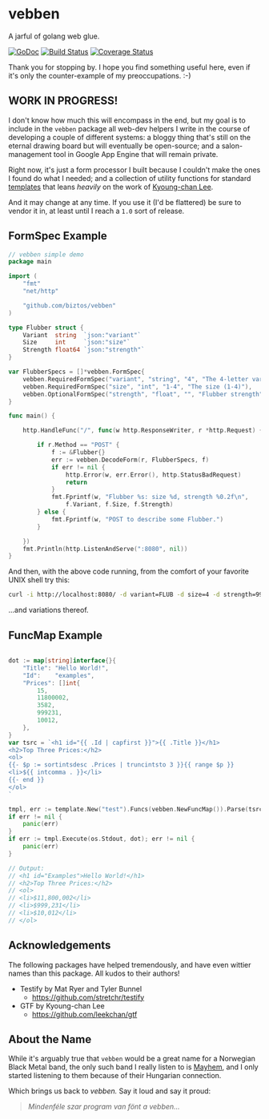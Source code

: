 # vebben

A jarful of golang web glue.

[![GoDoc][b1]][doc] [![Build Status][b2]][ci] [![Coverage Status][b3]][cov]


[b1]: https://godoc.org/github.com/biztos/vebben?status.svg
[doc]: https://godoc.org/github.com/biztos/vebben
[b2]: https://travis-ci.org/biztos/vebben.svg?branch=master
[ci]: https://travis-ci.org/biztos/vebben
[b3]: https://coveralls.io/repos/github/biztos/vebben/badge.svg
[cov]: https://coveralls.io/github/biztos/vebben


Thank you for stopping by.  I hope you find something useful here, even if
it's only the counter-example of my preoccupations. :-)

## WORK IN PROGRESS!

I don't know how much this will encompass in the end, but my goal is to
include in the `vebben` package all web-dev helpers I write in the course of
developing a couple of different systems: a bloggy thing that's still on the
eternal drawing board but will eventually be open-source; and a
salon-management tool in Google App Engine that will remain private.

Right now, it's just a form processor I built because I couldn't make the
ones I found do what I needed; and a collection of utility functions for
standard [templates][tmpl] that leans *heavily* on the work of
[Kyoung-chan Lee][leekchan].

And it may change at any time.  If you use it (I'd be flattered) be sure to
vendor it in, at least until I reach a `1.0` sort of release.

[tmpl]: https://godoc.org/html/template
[leekchan]: http://leekchan.com

## FormSpec Example


```go
// vebben simple demo
package main

import (
    "fmt"
    "net/http"

    "github.com/biztos/vebben"
)

type Flubber struct {
    Variant  string  `json:"variant"`
    Size     int     `json:"size"`
    Strength float64 `json:"strength"`
}

var FlubberSpecs = []*vebben.FormSpec{
    vebben.RequiredFormSpec("variant", "string", "4", "The 4-letter variant"),
    vebben.RequiredFormSpec("size", "int", "1-4", "The size (1-4)"),
    vebben.OptionalFormSpec("strength", "float", "", "Flubber strength"),
}

func main() {

    http.HandleFunc("/", func(w http.ResponseWriter, r *http.Request) {

        if r.Method == "POST" {
            f := &Flubber{}
            err := vebben.DecodeForm(r, FlubberSpecs, f)
            if err != nil {
                http.Error(w, err.Error(), http.StatusBadRequest)
                return
            }
            fmt.Fprintf(w, "Flubber %s: size %d, strength %0.2f\n",
                f.Variant, f.Size, f.Strength)
        } else {
            fmt.Fprintf(w, "POST to describe some Flubber.")
        }

    })
    fmt.Println(http.ListenAndServe(":8080", nil))
}
```

And then, with the above code running, from the comfort of your favorite
UNIX shell try this:

```bash
curl -i http://localhost:8080/ -d variant=FLUB -d size=4 -d strength=99.4522
```

...and variations thereof.

## FuncMap Example

```go

dot := map[string]interface{}{
	"Title": "Hello World!",
	"Id":    "examples",
	"Prices": []int{
		15,
		11800002,
		3582,
		999231,
		10012,
	},
}
var tsrc = `<h1 id="{{ .Id | capfirst }}">{{ .Title }}</h1>
<h2>Top Three Prices:</h2>
<ol>
{{- $p := sortintsdesc .Prices | truncintsto 3 }}{{ range $p }}
<li>${{ intcomma . }}</li>
{{- end }}
</ol>
`

tmpl, err := template.New("test").Funcs(vebben.NewFuncMap()).Parse(tsrc)
if err != nil {
	panic(err)
}
if err := tmpl.Execute(os.Stdout, dot); err != nil {
	panic(err)
}

// Output:
// <h1 id="Examples">Hello World!</h1>
// <h2>Top Three Prices:</h2>
// <ol>
// <li>$11,800,002</li>
// <li>$999,231</li>
// <li>$10,012</li>
// </ol>

```

## Acknowledgements

The following packages have helped tremendously, and have even wittier names
than this package.  All kudos to their authors!

* Testify by Mat Ryer and Tyler Bunnel
    * https://github.com/stretchr/testify
* GTF by Kyoung-chan Lee
    * https://github.com/leekchan/gtf

## About the Name

While it's arguably true that `vebben` would be a great name for a Norwegian
Black Metal band, the only such band I really listen to is [Mayhem][m], and I
only started listening to them because of their Hungarian connection.

Which brings us back to *vebben.*  Say it loud and say it proud:

> *Mindenféle szar program van fönt a vebben...*


[m]: https://www.thetruemayhem.com
